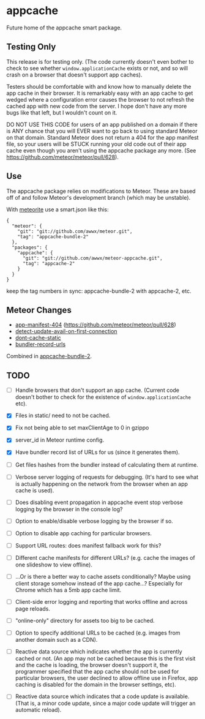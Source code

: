 appcache
========

Future home of the appcache smart package.


Testing Only
------------

This release is for testing only.  (The code currently doesn't even
bother to check to see whether `window.applicationCache` exists or
not, and so will crash on a browser that doesn't support app caches).

Testers should be comfortable with and know how to manually delete the
app cache in their browser.  It is remarkably easy with an app cache
to get wedged where a configuration error causes the browser to not
refresh the cached app with new code from the server.  I hope don't
have any more bugs like that left, but I wouldn't count on it.

DO NOT USE THIS CODE for users of an app published on a domain if
there is ANY chance that you will EVER want to go back to using
standard Meteor on that domain.  Standard Meteor does not return a 404
for the app manifest file, so your users will be STUCK running your
old code out of their app cache even though you aren't using the
appcache package any more.  (See
https://github.com/meteor/meteor/pull/628).


Use
---

The appcache package relies on modifications to Meteor.  These are
based off of and follow Meteor's development branch (which may be
unstable).

With
[meteorite](http://oortcloud.github.com/meteorite/) use a smart.json
like this:

    {
      "meteor": {
        "git": "git://github.com/awwx/meteor.git",
        "tag": "appcache-bundle-2"
      },
      "packages": {
        "appcache": {
          "git": "git://github.com/awwx/meteor-appcache.git",
          "tag": "appcache-2"
        }
      }
    }

keep the tag numbers in sync: appcache-bundle-2 with appcache-2, etc.


Meteor Changes
--------------

* [app-manifest-404](https://github.com/awwx/meteor/tree/app-manifest-404) (https://github.com/meteor/meteor/pull/628)
* [detect-update-avail-on-first-connection](https://github.com/awwx/meteor/tree/detect-update-avail-on-first-connection)
* [dont-cache-static](https://github.com/awwx/meteor/tree/dont-cache-static)
* [bundler-record-urls](https://github.com/awwx/meteor/tree/bundler-record-urls)

Combined in [appcache-bundle-2](https://github.com/awwx/meteor/tree/appcache-bundle-2).


TODO
----

- [ ] Handle browsers that don't support an app cache.  (Current code
      doesn't bother to check for the existence of
      `window.applicationCache` etc).

- [x] Files in static/ need to not be cached.

- [x] Fix not being able to set maxClientAge to 0 in gzippo

- [x] server_id in Meteor runtime config.

- [x] Have bundler record list of URLs for us (since it generates them).

- [ ] Get files hashes from the bundler instead of calculating them at
      runtime.

- [ ] Verbose server logging of requests for debugging.  (It's hard to
      see what is actually happening on the network from the browser
      when an app cache is used).

- [ ] Does disabling event propagation in appcache event stop verbose
      logging by the browser in the console log?

- [ ] Option to enable/disable verbose logging by the browser if so.

- [ ] Option to disable app caching for particular browsers.

- [ ] Support URL routes: does manifest fallback work for this?

- [ ] Different cache manifests for different URLs? (e.g. cache the
      images of one slideshow to view offline).

- [ ] ...Or is there a better way to cache assets conditionally?
      Maybe using client storage somehow instead of the app cache...?
      Especially for Chrome which has a 5mb app cache limit.

- [ ] Client-side error logging and reporting that works offline and
      across page reloads.

- [ ] "online-only" directory for assets too big to be cached.

- [ ] Option to specify additional URLs to be cached (e.g. images from
      another domain such as a CDN).

- [ ] Reactive data source which indicates whether the app is
      currently cached or not. (An app may not be cached because this
      is the first visit and the cache is loading, the browser doesn't
      support it, the programmer specified that the app cache should
      not be used for particular browsers, the user declined to allow
      offline use in Firefox, app caching is disabled for the domain
      in the browser settings, etc).

- [ ] Reactive data source which indicates that a code update is
      available.  (That is, a minor code update, since a major code
      update will trigger an automatic reload).
